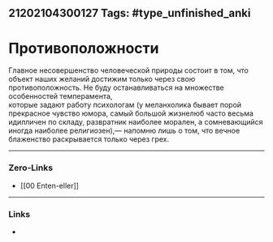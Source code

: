 21202104300127
Tags: #type_unfinished_anki
---
# Противоположности

Главное несовершенство человеческой природы состоит в том, что объект наших желаний достижим только через свою противоположность. Не буду останавливаться на множестве особенностей темперамента, <br>которые задают работу психологам (у меланхолика бывает порой  прекрасное чувство юмора, самый большой жизнелюб часто весьма идилличен по складу, развратник наиболее морален, а сомневающийся иногда наиболее религиозен),— напомню лишь о том, что вечное блаженство раскрывается только через грех. 

---
### Zero-Links
- [[00 Enten-eller]]
---
### Links
-